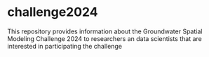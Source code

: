 # challenge2024
This repository provides information about the Groundwater Spatial Modeling Challenge 2024 to researchers an data scientists that are interested in  participating the challenge
